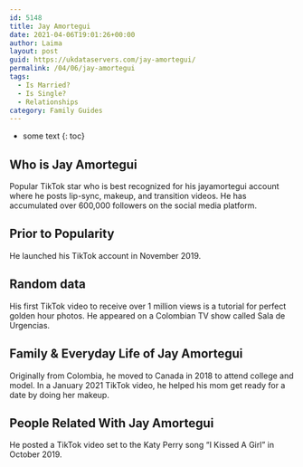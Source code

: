 ```yaml
---
id: 5148
title: Jay Amortegui
date: 2021-04-06T19:01:26+00:00
author: Laima
layout: post
guid: https://ukdataservers.com/jay-amortegui/
permalink: /04/06/jay-amortegui
tags:
  - Is Married?
  - Is Single?
  - Relationships
category: Family Guides
---
```


* some text
{: toc}


## Who is Jay Amortegui
                  
                  
                  
Popular TikTok star who is best recognized for his jayamortegui account where he posts lip-sync, makeup, and transition videos. He has accumulated over 600,000 followers on the social media platform. 
                  
              
            
              
            
                
                
                
## Prior to Popularity
                  
                  
                  
He launched his TikTok account in November 2019.
                  
              
            
              
            
                
                
                
## Random data
                  
                  
                  
His first TikTok video to receive over 1 million views is a tutorial for perfect golden hour photos. He appeared on a Colombian TV show called Sala de Urgencias. 
                  
              
            
              
            
                
                
                
## Family & Everyday Life of Jay Amortegui
                  
                  
                  
Originally from Colombia, he moved to Canada in 2018 to attend college and model. In a January 2021 TikTok video, he helped his mom get ready for a date by doing her makeup.
                  
              
            
              
            
                
                
                
## People Related With Jay Amortegui
                  
                  
                  
He posted a TikTok video set to the Katy Perry song &#8220;I Kissed A Girl&#8221; in October 2019. 
                  
              
            
              
            
                
              
            
              
              
            
            
              
            
          
          
          